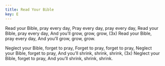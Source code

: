```yaml
---
title: Read Your Bible
key: E
---
```


Read your Bible, pray every day,
Pray every day, pray every day,
Read your Bible, pray every day,
And you’ll grow, grow, grow, (3x)
Read your Bible, pray every day,
And you’ll grow, grow, grow.

Neglect your Bible, forget to pray,
Forget to pray, forget to pray,
Neglect your Bible, forget to pray,
And you’ll shrink, shrink, shrink, (3x)
Neglect your Bible, forget to pray,
And you’ll shrink, shrink, shrink.
